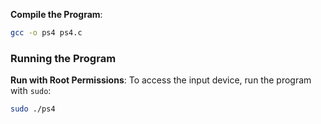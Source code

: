 **Compile the Program**:
   ```bash
   gcc -o ps4 ps4.c
   ```

### Running the Program

**Run with Root Permissions**: To access the input device, run the program with `sudo`:
   ```bash
   sudo ./ps4